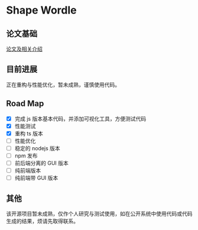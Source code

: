 # Shape Wordle

## 论文基础

[论文及相关介绍](https://vislab.wang/post/shapewordle:-tailoring-wordles-using-shape-aware-archimedean-spirals/)

## 目前进展

正在重构与性能优化，暂未成熟，谨慎使用代码。

## Road Map

- [x] 完成 js 版本基本代码，并添加可视化工具，方便测试代码
- [x] 性能测试
- [x] 重构 ts 版本
- [ ] 性能优化
- [ ] 稳定的 nodejs 版本
- [ ] npm 发布
- [ ] 前后端分离的 GUI 版本
- [ ] 纯前端版本
- [ ] 纯前端带 GUI 版本

## 其他

该开源项目暂未成熟，仅作个人研究与测试使用，如在公开系统中使用代码或代码生成的结果，烦请先取得联系。
